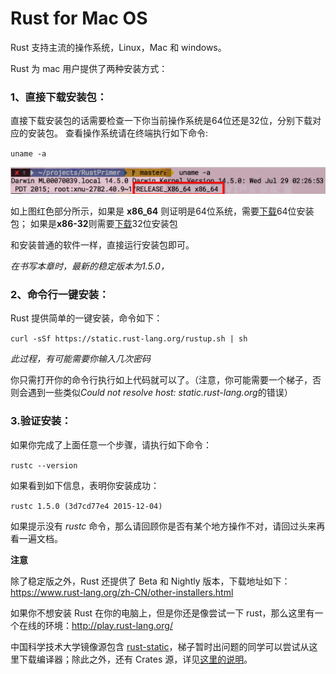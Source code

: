 # Rust for Mac OS

Rust 支持主流的操作系统，Linux，Mac 和 windows。

Rust 为 mac 用户提供了两种安装方式：

### 1、直接下载安装包：

直接下载安装包的话需要检查一下你当前操作系统是64位还是32位，分别下载对应的安装包。
查看操作系统请在终端执行如下命令:

`uname -a`

![Mac-os-inofrmatoin](../images/get-mac-os-information.png)

如上图红色部分所示，如果是 **x86_64** 则证明是64位系统，需要[下载](https://static.rust-lang.org/dist/rust-1.5.0-x86_64-apple-darwin.pkg)64位安装包；
如果是**x86-32**则需要[下载](https://static.rust-lang.org/dist/rust-1.5.0-i686-apple-darwin.pkg)32位安装包

和安装普通的软件一样，直接运行安装包即可。


*在书写本章时，最新的稳定版本为1.5.0，*

### 2、命令行一键安装：
Rust 提供简单的一键安装，命令如下：

`curl -sSf https://static.rust-lang.org/rustup.sh | sh`

*此过程，有可能需要你输入几次密码*

你只需打开你的命令行执行如上代码就可以了。（注意，你可能需要一个梯子，否则会遇到一些类似*Could not resolve host: static.rust-lang.org*的错误）

### 3.验证安装：
如果你完成了上面任意一个步骤，请执行如下命令：

`rustc --version`

如果看到如下信息，表明你安装成功：

`rustc 1.5.0 (3d7cd77e4 2015-12-04)`

如果提示没有 *rustc* 命令，那么请回顾你是否有某个地方操作不对，请回过头来再看一遍文档。

**注意**

除了稳定版之外，Rust 还提供了 Beta 和 Nightly 版本，下载地址如下：
https://www.rust-lang.org/zh-CN/other-installers.html

如果你不想安装 Rust 在你的电脑上，但是你还是像尝试一下 rust，那么这里有一个在线的环境：http://play.rust-lang.org/

中国科学技术大学镜像源包含 [rust-static](http://mirrors.ustc.edu.cn/rust-static/)，梯子暂时出问题的同学可以尝试从这里下载编译器；除此之外，还有 Crates 源，详见[这里的说明](https://servers.ustclug.org/2016/01/mirrors-add-rust-crates/)。
